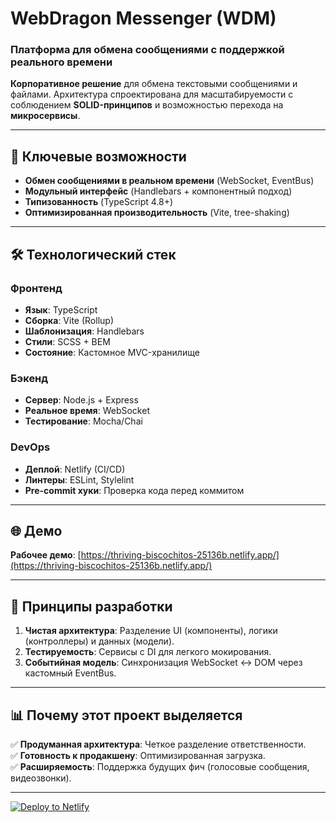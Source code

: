 # **WebDragon Messenger (WDM)**  
### **Платформа для обмена сообщениями с поддержкой реального времени**  

**Корпоративное решение** для обмена текстовыми сообщениями и файлами. Архитектура спроектирована для масштабируемости с соблюдением **SOLID-принципов** и возможностью перехода на **микросервисы**.  

---

## **🚀 Ключевые возможности**  
- **Обмен сообщениями в реальном времени** (WebSocket, EventBus)  
- **Модульный интерфейс** (Handlebars + компонентный подход)  
- **Типизованность** (TypeScript 4.8+)  
- **Оптимизированная производительность** (Vite, tree-shaking)  

---

## **🛠 Технологический стек**  
### **Фронтенд**  
- **Язык**: TypeScript  
- **Сборка**: Vite (Rollup)  
- **Шаблонизация**: Handlebars  
- **Стили**: SCSS + BEM  
- **Состояние**: Кастомное MVC-хранилище  

### **Бэкенд**  
- **Сервер**: Node.js + Express  
- **Реальное время**: WebSocket  
- **Тестирование**: Mocha/Chai  

### **DevOps**  
- **Деплой**: Netlify (CI/CD)  
- **Линтеры**: ESLint, Stylelint  
- **Pre-commit хуки**: Проверка кода перед коммитом  

---

## **🌐 Демо**  
**Рабочее демо**: [https://thriving-biscochitos-25136b.netlify.app/](https://thriving-biscochitos-25136b.netlify.app/)  

---

## **📜 Принципы разработки**  
1. **Чистая архитектура**: Разделение UI (компоненты), логики (контроллеры) и данных (модели).  
2. **Тестируемость**: Сервисы с DI для легкого мокирования.  
3. **Событийная модель**: Синхронизация WebSocket ↔ DOM через кастомный EventBus.  

---

## **📊 Почему этот проект выделяется**  
✅ **Продуманная архитектура**: Четкое разделение ответственности.  
✅ **Готовность к продакшену**: Оптимизированная загрузка.  
✅ **Расширяемость**: Поддержка будущих фич (голосовые сообщения, видеозвонки).  

---

[![Deploy to Netlify](https://www.netlify.com/img/deploy/button.svg)](https://app.netlify.com/start/deploy?repository=https://github.com/grmnche/middle.messenger.praktikum.yandex)
